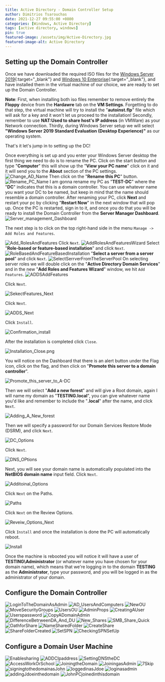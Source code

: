 ```yaml
---
title: Active Directory - Domain Controller Setup
author: Dimitrios Tsarouchas
date: 2021-12-27 09:55:00 +0800
categories: [Windows, Active Directory]
tags: [active directory, windows]
pin: true
featured-image: /assets/img/Active-Directory.jpg
featured-image-alt: Active Directory 
---
```


## Setting up the Domain Controller

Once we have downloaded the required ISO files for the [Windows Server 2019](https://www.microsoft.com/en-gb/evalcenter/evaluate-windows-server-2019){:target="_blank"} and [Windows 10 Enterprise](https://www.microsoft.com/en-gb/evalcenter/evaluate-windows-10-enterprise){:target="_blank"}, and have installed them in the virtual machine of our choice, we are ready to set up the Domain Controller.

**Note**: First, when installing both iso files remember to remove entirely the **Floppy** device from the **Hardawre** tab on the **VM Settings**. Forgetting to do that step, the virtual machine will try to install the "**autoinst.flp**" file which will ask for a key and it won't let us proceed to the installation! Secondly, remember to use **NAT:Used to share host's IP address** (in VMWare) as your Network connection. Thirdly, during Windows Server setup we will select **"Windows Server 2019 Standard Evaluation (Desktop Experience)"** as our operating system.

That's it let's jump in to setting up the DC!

Once everything is set up and you enter your Windows Server desktop the first thing we need to do is to rename the PC. Click on the start button and type "**Computer**" this will show up the "**View your PC name**" click on it and it will send you to the **About** section of the PC settings.
![Change_AD_Name](/assets/img/ADSetup/1.Change_AD_Name.png)
Then click on the "**Rename this PC**" button.
![Rename_PC_Name](/assets/img/ADSetup/2.Rename_PC_Name.png)
I am gonna rename my PC as "**TEST-DC**" where the "**DC**" indicates that this is a domain controller. You can use whatever name you want your DC to be named, but keep in mind that the name should resemble a domain controller. After renaming your PC, click **Next** and restart your pc by clicking "**Restart Now**" in the next window that will pop up. Once the PC is restarted, sign in to it, and once you do that you will be ready to install the Domain Controller from the **Server Manager Dashboard**.
![Server_management_Dashboard](/assets/img/ADSetup/3.Server_management_Dashboard.png)

The next step is to click on the top right-hand side in the menu `Manage -> Add Roles and Features`.

![Add_RolesAndFeatures](/assets/img/ADSetup/4.Add_RolesAndFeatures.png)
Click `Next`.
![AddRolesAndFeaturesWizard](/assets/img/ADSetup/5.AddRolesAndFeaturesWizard.png)
Select "**Role-based or feature-based installation**" and click `Next`.
![RoleBasedAndFeatureBasedInstallation](/assets/img/ADSetup/6.RoleBasedAndFeatureBasedInstallation.png)
"**Select a server from a server pool**" and click `Next`.
![SelectSerrverFromTheServerPool](/assets/img/ADSetup/7.SelectSerrverFromTheServerPool.png)
On selecting server roles we will double click on the "**Active Directory Domain Services**" and in the new "**Add Roles and Features Wizard**" window, we hit `Add Features`.
![ADDSAddFeatures](/assets/img/ADSetup/8.ADDSAddFeatures.png)

Click `Next`.

![SekectFeatures_Next](/assets/img/ADSetup/9.SekectFeatures_Next.png)

Click `Next`.

![ADDS_Next](/assets/img/ADSetup/10.ADDS_Next.png)

Click `Install`.

![Confirmation_install](/assets/img/ADSetup/11.Confirmation_install.png)

After the installation is completed click `Close`.

![Installation_Close.png](/assets/img/ADSetup/12.Installation_Close.png) 

You will notice on the Dashboard that there is an alert button under the Flag icon, click on the flag, and then click on "**Promote this server to a domain controller**".

![Promote_this_server_to_A-DC](/assets/img/ADSetup/13.Promote_this_server_to_A-DC.png)

Then we will select "**Add a new forest**" and will give a Root domain, again I will name my domain as "**TESTING.local**", you can give whatever name you'd like and remember to include the "**.local**" after the name, and click `Next`.

![Adding_A_New_forest](/assets/img/ADSetup/14.Adding_A_New_forest.png)

Then we will specify a password for our Domain Services Restore Mode (DSRM), and click `Next`.

![DC_Options](/assets/img/ADSetup/15.DC_Options.png)

Click `Next`.

![DNS_OPtions](/assets/img/ADSetup/16.DNS_OPtions.png)

Next, you will see your domain name is automatically populated into the **NetBIOS domain name** input field. Click `Next`.

![Additoinal_Options](/assets/img/ADSetup/17.Additoinal_Options.png)

Click `Next` on the Paths.

![Paths](/assets/img/ADSetup/18.Paths.png)

Click `Next` on the Review Options.

![Reveiw_Options_Next](/assets/img/ADSetup/19.Reveiw_Options_Next.png)

Click `Install` and once the installation is done the PC will automatically reboot.

![Install](/assets/img/ADSetup/20.Install.png)

Once the machine is rebooted you will notice it will have a user of **TESTING\Administrator** (or whatever name you have chosen for your domain name), which means that we're logging in to the domain **TESTING** as the **Administrator**, type your password, and you will be logged in as the administrator of your domain.

## Configure the Domain Controller
![LoginToTheDomainAsAdmin](/assets/img/ADSetup/ConfigureDC/1.LoginToTheDomainAsAdmin.png)
![AD_UsersAndComputers](/assets/img/ADSetup/ConfigureDC/2.AD_UsersAndComputers.png)
![NewOU](/assets/img/ADSetup/ConfigureDC/3.NewOU.png)
![MoveSecurityGroups](/assets/img/ADSetup/ConfigureDC/4.MOveSecurityGroups.png)
![UsersOU](/assets/img/ADSetup/ConfigureDC/5.UsersOU.png)
![AdminProps](/assets/img/ADSetup/ConfigureDC/6.AdminProps.png)
![CreatingAUser](/assets/img/ADSetup/ConfigureDC/7.CreatingAUser.png)
![Userspassword](/assets/img/ADSetup/ConfigureDC/8.Userspassword.png)
![CopyADomainAdmin](/assets/img/ADSetup/ConfigureDC/9.CopyADomainAdmin.png)
![DifferenceBetrweenDA_And_DU](/assets/img/ADSetup/ConfigureDC/10.DifferenceBetrweenDA_And_DU.png)
![New_Shares](/assets/img/ADSetup/ConfigureDC/11.New_Shares.png)
![SMB_Share_Quick](/assets/img/ADSetup/ConfigureDC/12.SMB_Share_Quick.png)
![OathforShare](/assets/img/ADSetup/ConfigureDC/13.OathforShare.png)
![NameSharedFolder](/assets/img/ADSetup/14NameSharedFolder.png)
![CreateShare](/assets/img/ADSetup/ConfigureDC/15.CreateShare.png)
![ShareFolderCreated](/assets/img/ADSetup/ConfigureDC/16.ShareFolderCreated.png)
![SetSPN](/assets/img/ADSetup/ConfigureDC/17.SetSPN.png)
![CheckingSPNSetUp](/assets/img/ADSetup/ConfigureDC/18.CheckingSPNSetUp.png)

## Configure a Domain User Machine
![Enablesharing](/assets/img/ADSetup/ConfigureUser/1.Enablesharing.png)
![ADDCIpaddress](/assets/img/ADSetup/ConfigureUser/2.ADDCIpaddress.png)
![SettingDNStheDC](/assets/img/ADSetup/ConfigureUser/3.SettingDNStheDC.png)
![AccessWorkOrSchool](/assets/img/ADSetup/ConfigureUser/4.AccessWorkOrSchool.png)
![JoiningtheDomain](/assets/img/ADSetup/ConfigureUser/5.JoiningtheDomain.png)
![JoiningasAdmin](/assets/img/ADSetup/ConfigureUser/6.JoiningasAdmin.png)
![7Skip](/assets/img/ADSetup/ConfigureUser/7Skip.png)
![signingtothedomainasJohn](/assets/img/ADSetup/ConfigureUser/8.signingtothedomainasJohn.png)
![loggedinasJdoe](/assets/img/ADSetup/ConfigureUser/9.loggedinasJdoe.png)
![loginasadmin](/assets/img/ADSetup/ConfigureUser/10.loginasadmin.png)
![addingJdoeinthedomain](/assets/img/ADSetup/ConfigureUser/11.addingJdoeinthedomain.png)
![JohnPCjoinedinthisdomain](/assets/img/ADSetup/ConfigureUser/12.JohnPCjoinedinthisdomain.png)
